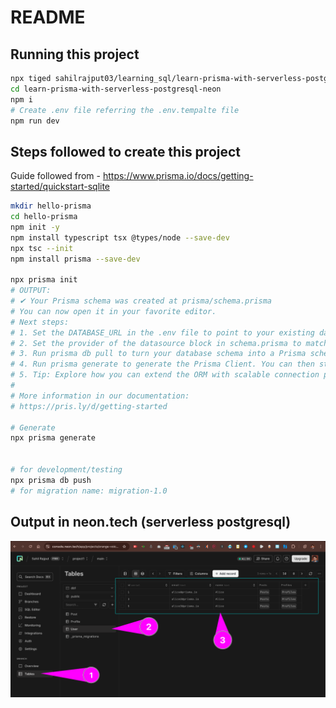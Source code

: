 # README

## Running this project

```bash
npx tiged sahilrajput03/learning_sql/learn-prisma-with-serverless-postgresql-neon learn-prisma-with-serverless-postgresql-neon
cd learn-prisma-with-serverless-postgresql-neon
npm i
# Create .env file referring the .env.tempalte file
npm run dev
```

## Steps followed to create this project

Guide followed from - https://www.prisma.io/docs/getting-started/quickstart-sqlite

```bash
mkdir hello-prisma
cd hello-prisma
npm init -y
npm install typescript tsx @types/node --save-dev
npx tsc --init
npm install prisma --save-dev

npx prisma init
# OUTPUT:
# ✔ Your Prisma schema was created at prisma/schema.prisma
# You can now open it in your favorite editor.
# Next steps:
# 1. Set the DATABASE_URL in the .env file to point to your existing database. If your database has no tables yet, read https://pris.ly/d/getting-started
# 2. Set the provider of the datasource block in schema.prisma to match your database: postgresql, mysql, sqlite, sqlserver, mongodb or cockroachdb.
# 3. Run prisma db pull to turn your database schema into a Prisma schema.
# 4. Run prisma generate to generate the Prisma Client. You can then start querying your database.
# 5. Tip: Explore how you can extend the ORM with scalable connection pooling, global caching, and real-time database events. Read: https://pris.ly/cli/beyond-orm
#
# More information in our documentation:
# https://pris.ly/d/getting-started

# Generate
npx prisma generate


# for development/testing
npx prisma db push
# for migration name: migration-1.0
```

## Output in neon.tech (serverless postgresql)

![alt text](image.png)
